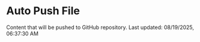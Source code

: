 # Auto Push File

Content that will be pushed to GitHub repository.
Last updated: 08/19/2025, 06:37:30 AM